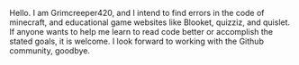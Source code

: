 Hello. 
I am Grimcreeper420, and I intend to find errors in the code of minecraft, and educational game websites like Blooket, quizziz, and quislet. 
If anyone wants to help me learn to read code better or accomplish the stated goals, it is welcome.
I look forward to working with the Github community, goodbye.
